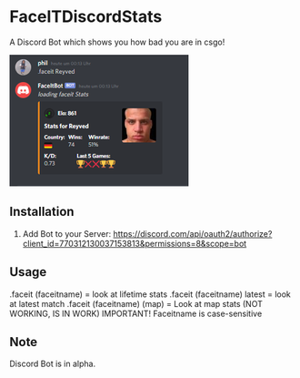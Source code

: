 # FaceITDiscordStats
A Discord Bot which shows you how bad you are in csgo!

<img src=https://raw.githubusercontent.com/pvhil/FaceItDiscord/master/DiscordBot.PNG>

## Installation
1. Add Bot to your Server: https://discord.com/api/oauth2/authorize?client_id=770312130037153813&permissions=8&scope=bot
## Usage
.faceit (faceitname) = look at lifetime stats
.faceit (faceitname) latest = look at latest match
.faceit (faceitname) (map) = Look at map stats (NOT WORKING, IS IN WORK)
IMPORTANT! Faceitname is case-sensitive

## Note
Discord Bot is in alpha.

